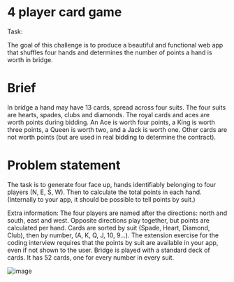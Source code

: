 # 4 player card game 

Task: 

The goal of this challenge is to produce a beautiful and functional web app that shuffles four hands and determines the number of points a hand is worth in bridge.

# Brief
In bridge a hand may have 13 cards, spread across four suits. The four suits are hearts, spades, clubs and diamonds. The royal cards and aces are worth points
during bidding. An Ace is worth four points, a King is worth three points, a Queen is worth two, and a Jack is worth one. Other cards are not worth points (but are used
in real bidding to determine the contract).

# Problem statement

The task is to generate four face up, hands identifiably belonging to four players (N, E, S, W). Then to calculate the total points in each hand. (Internally to your app, it should be possible to tell points by suit.)

Extra information:
The four players are named after the directions: north and south, east and west. Opposite directions play together, but points are calculated per hand.
Cards are sorted by suit (Spade, Heart, Diamond, Club), then by number, (A, K, Q, J, 10, 9...).
The extension exercise for the coding interview requires that the points by suit are available in your app, even if not shown to the user.
Bridge is played with a standard deck of cards. It has 52 cards, one for every number in every suit.

![image](https://user-images.githubusercontent.com/7554386/187299869-d0aed429-8ea2-4fd6-bb5f-bdb3aa061d75.png)
